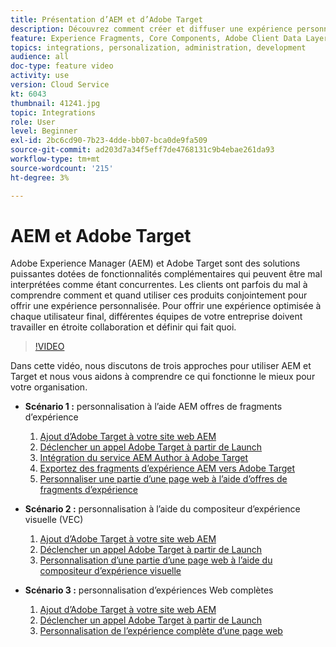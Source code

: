 ```yaml
---
title: Présentation d’AEM et d’Adobe Target
description: Découvrez comment créer et diffuser une expérience personnalisée à l’aide d’Adobe Experience Manager as a Cloud Service et d’Adobe Target.
feature: Experience Fragments, Core Components, Adobe Client Data Layer
topics: integrations, personalization, administration, development
audience: all
doc-type: feature video
activity: use
version: Cloud Service
kt: 6043
thumbnail: 41241.jpg
topic: Integrations
role: User
level: Beginner
exl-id: 2bc6cd90-7b23-4dde-bb07-bca0de9fa509
source-git-commit: ad203d7a34f5eff7de4768131c9b4ebae261da93
workflow-type: tm+mt
source-wordcount: '215'
ht-degree: 3%

---
```


# AEM et Adobe Target

Adobe Experience Manager (AEM) et Adobe Target sont des solutions puissantes dotées de fonctionnalités complémentaires qui peuvent être mal interprétées comme étant concurrentes. Les clients ont parfois du mal à comprendre comment et quand utiliser ces produits conjointement pour offrir une expérience personnalisée. Pour offrir une expérience optimisée à chaque utilisateur final, différentes équipes de votre entreprise doivent travailler en étroite collaboration et définir qui fait quoi.

>[!VIDEO](https://video.tv.adobe.com/v/41241?quality=12&learn=on)

Dans cette vidéo, nous discutons de trois approches pour utiliser AEM et Target et nous vous aidons à comprendre ce qui fonctionne le mieux pour votre organisation.

* __Scénario 1 :__ personnalisation à l’aide AEM offres de fragments d’expérience

   1. [Ajout d’Adobe Target à votre site web AEM](./add-target-launch-extension.md)
   1. [Déclencher un appel Adobe Target à partir de Launch](./load-and-fire-target.md)
   1. [Intégration du service AEM Author à Adobe Target](./setup-aem-target-cloud-service.md)
   1. [Exportez des fragments d’expérience AEM vers Adobe Target](./export-experience-fragment-target.md)
   1. [Personnaliser une partie d’une page web à l’aide d’offres de fragments d’expérience](./create-target-activity.md)

* __Scénario 2 :__ personnalisation à l’aide du compositeur d’expérience visuelle (VEC)

   1. [Ajout d’Adobe Target à votre site web AEM](./add-target-launch-extension.md)
   1. [Déclencher un appel Adobe Target à partir de Launch](./load-and-fire-target.md)
   1. [Personnalisation d’une partie d’une page web à l’aide du compositeur d’expérience visuelle](./personalization-using-vec.md)

* __Scénario 3 :__ personnalisation d’expériences Web complètes

   1. [Ajout d’Adobe Target à votre site web AEM](./add-target-launch-extension.md)
   1. [Déclencher un appel Adobe Target à partir de Launch](./load-and-fire-target.md)
   1. [Personnalisation de l’expérience complète d’une page web](./personalization-web-page.md)
